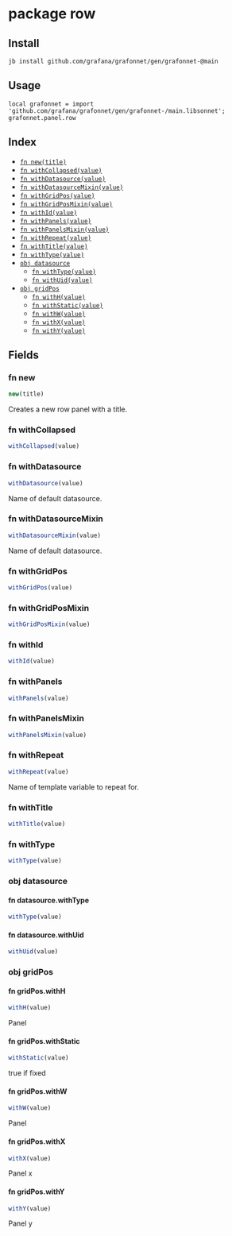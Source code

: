 # package row



## Install

```
jb install github.com/grafana/grafonnet/gen/grafonnet-@main
```

## Usage

```jsonnet
local grafonnet = import 'github.com/grafana/grafonnet/gen/grafonnet-/main.libsonnet';
grafonnet.panel.row

```

## Index

* [`fn new(title)`](#fn-new)
* [`fn withCollapsed(value)`](#fn-withcollapsed)
* [`fn withDatasource(value)`](#fn-withdatasource)
* [`fn withDatasourceMixin(value)`](#fn-withdatasourcemixin)
* [`fn withGridPos(value)`](#fn-withgridpos)
* [`fn withGridPosMixin(value)`](#fn-withgridposmixin)
* [`fn withId(value)`](#fn-withid)
* [`fn withPanels(value)`](#fn-withpanels)
* [`fn withPanelsMixin(value)`](#fn-withpanelsmixin)
* [`fn withRepeat(value)`](#fn-withrepeat)
* [`fn withTitle(value)`](#fn-withtitle)
* [`fn withType(value)`](#fn-withtype)
* [`obj datasource`](#obj-datasource)
  * [`fn withType(value)`](#fn-datasourcewithtype)
  * [`fn withUid(value)`](#fn-datasourcewithuid)
* [`obj gridPos`](#obj-gridpos)
  * [`fn withH(value)`](#fn-gridposwithh)
  * [`fn withStatic(value)`](#fn-gridposwithstatic)
  * [`fn withW(value)`](#fn-gridposwithw)
  * [`fn withX(value)`](#fn-gridposwithx)
  * [`fn withY(value)`](#fn-gridposwithy)

## Fields

### fn new

```ts
new(title)
```

Creates a new row panel with a title.

### fn withCollapsed

```ts
withCollapsed(value)
```



### fn withDatasource

```ts
withDatasource(value)
```

Name of default datasource.

### fn withDatasourceMixin

```ts
withDatasourceMixin(value)
```

Name of default datasource.

### fn withGridPos

```ts
withGridPos(value)
```



### fn withGridPosMixin

```ts
withGridPosMixin(value)
```



### fn withId

```ts
withId(value)
```



### fn withPanels

```ts
withPanels(value)
```



### fn withPanelsMixin

```ts
withPanelsMixin(value)
```



### fn withRepeat

```ts
withRepeat(value)
```

Name of template variable to repeat for.

### fn withTitle

```ts
withTitle(value)
```



### fn withType

```ts
withType(value)
```



### obj datasource


#### fn datasource.withType

```ts
withType(value)
```



#### fn datasource.withUid

```ts
withUid(value)
```



### obj gridPos


#### fn gridPos.withH

```ts
withH(value)
```

Panel

#### fn gridPos.withStatic

```ts
withStatic(value)
```

true if fixed

#### fn gridPos.withW

```ts
withW(value)
```

Panel

#### fn gridPos.withX

```ts
withX(value)
```

Panel x

#### fn gridPos.withY

```ts
withY(value)
```

Panel y
